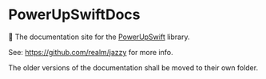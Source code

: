# PowerUpSwiftDocs
📄 The documentation site for the [PowerUpSwift](https://github.com/PowerUpX/PowerUpSwift) library.

See: https://github.com/realm/jazzy for more info.

The older versions of the documentation shall be moved to their own folder.
